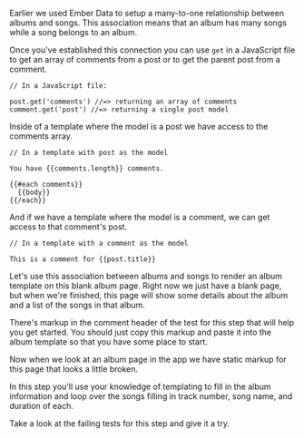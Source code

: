 Earlier we used Ember Data to setup a many-to-one relationship between albums
and songs. This association means that an album has many songs while a song
belongs to an album.

Once you've established this connection you can use `get` in a JavaScript file
to get an array of comments from a post or to get the parent post from a
comment.

```
// In a JavaScript file:

post.get('comments') //=> returning an array of comments
comment.get('post') //=> returning a single post model
```

Inside of a template where the model is a post we have access to the comments
array.

```
// In a template with post as the model

You have {{comments.length}} comments.

{{#each comments}}
  {{body}}
{{/each}}
```

And if we have a template where the model is a comment, we can get access to
that comment's post.

```
// In a template with a comment as the model

This is a comment for {{post.title}}
```

Let's use this association between albums and songs to render an album template
on this blank album page. Right now we just have a blank page, but when we're
finished, this page will show some details about the album and a list of the
songs in that album.

There's markup in the comment header of the test for this step that will help
you get started.  You should just copy this markup and paste it into the album
template so that you have some place to start.

Now when we look at an album page in the app we have static markup for this
page that looks a little broken.

In this step you'll use your knowledge of templating to fill in the album
information and loop over the songs filling in track number, song name, and
duration of each.

Take a look at the failing tests for this step and give it a try.


